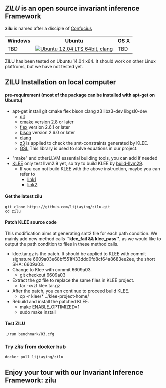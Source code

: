 ## *ZILU* is an open source invariant inference Framework
__zilu__ is named after a disciple of [Confucius](https://en.wikipedia.org/wiki/Confucius)

<table>
	<tr>
		<th>Windows</th><th>Ubuntu</th><th>OS X</th>
	</tr>
		<td>TBD</td>
		<td><a href="https://travis-ci.org/lijiaying/ZILU"><img src="https://travis-ci.org/lijiaying/ZILU.svg?branch=master" title="Ubuntu 12.04 LTS 64bit, clang"/></a></td>
		<td>TBD</td>
	</tr>
</table>

ZILU has been tested on Ubuntu 14.04 x64. It should work on other Linux platfroms, but we have not tested yet.

## ZILU Installation on local computer
#### pre-requirement (most of the package can be installed with apt-get on Ubuntu)
- apt-get install git cmake flex bison clang z3 libz3-dev libgsl0-dev
	- [git](https://git-scm.com/downloads)
	- [cmake](https://cmake.org/) version 2.8 or later
	- [flex](https://github.com/westes/flex) version 2.6.1 or later
	- [bison](https://www.gnu.org/software/bison/) version 2.6.0 or later
	- [clang](http://clang.llvm.org/get_started.html)
	- [z3](https://github.com/Z3Prover/z3) is applied to check the smt-constraints generated by KLEE.
	- [GSL](http://www.gnu.org/software/gsl/) This library is used to solve equations in our project. 
<!---
	- apt-get install z3 libz3-dev
	- or from source:
```
	git clone https://github.com/Z3Prover/z3.git
	cd z3
	python contrib/cmake/bootstrap.py create
	mkdir build
	cd build
	cmake -G "Unix Makefiles" ../
	make -j
	sudo make install
```
	- apt-get install libgsl0-dev
--->
- "make" and otherLLVM essential building tools, you can add if needed
- [KLEE](https://klee.github.io/) only test llvm2.9 yet, so try to build KLEE by [build-llvm29](http://klee.github.io/build-llvm29/). 
	- If you can not build KLEE with the above instruction, maybe you can refer to 
		- [link1](http://blog.opensecurityresearch.com/2014/07)
		- [link2](http://klee-dev.keeda.stanford.narkive.com/RqzseDmo/problems-when-compiling-klee-runtime).


#### Get the latest zilu
```
git clone https://github.com/lijiaying/zilu.git
cd zilu
```

#### Patch KLEE source code
This modification aims at generating smt2 file for each path condition.
We mainly add new method calls **``klee_fail && klee_pass''**, as we would like to output the path condition to files in these method calls.

- klee.tar.gz is the patch. It should be applied to KLEE with commit signature 6609a03e68bf551f433ddd0fd8cf64a8683ee2ee, the short SHA: 6609a03.
- Change to Klee with commit 6609a03. 
	- git checkout 6609a03
- Extract the gz file to replace the same files in KLEE project.
	- tar -xvzf klee.tar.gz
- After the patch, you can continue to proceed build KLEE. 
	- cp -r klee/\* ../klee-project-home/
- Rebuild and install the patched KLEE. 
	- make ENABLE\_OPTIMIZED=1
	- sudo make install

<!---
- for the latest klee version (up to July 16th, 2017), we also offer a patch as klee.patch
	- cd klee-project-home
	- git apply ${zilu-home}/klee.patch
	- make ENABLE_OPTIMIZED=1
	- sudo make install
--->


#### Test ZILU
```
./run benchmark/03.cfg
```

### Try *zilu* from docker hub
```
docker pull lijiaying/zilu
```

## Enjoy your tour with our Invariant Inference Framework: zilu
